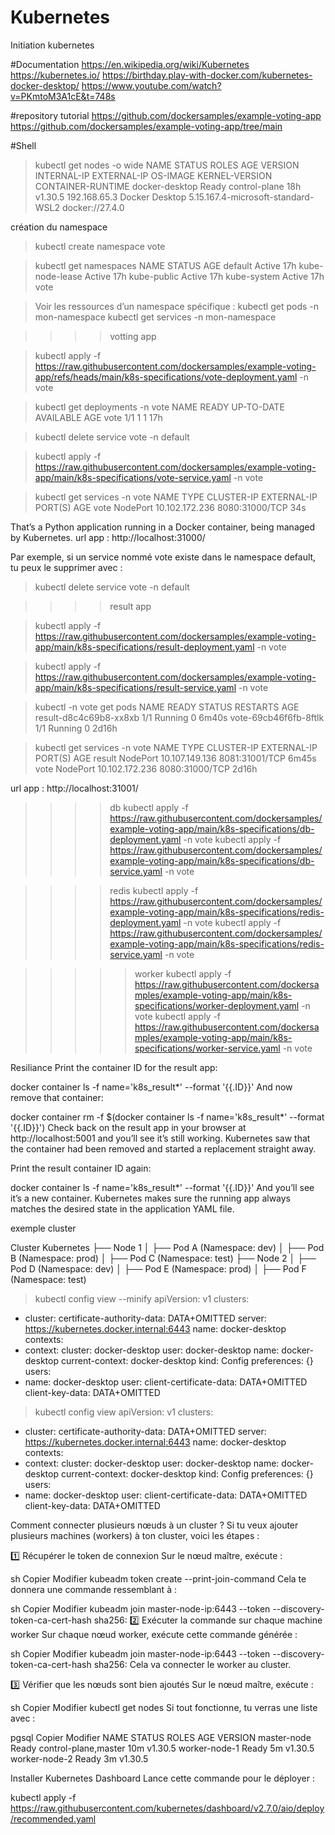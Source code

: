 # Kubernetes
Initiation kubernetes 

#Documentation
https://en.wikipedia.org/wiki/Kubernetes
https://kubernetes.io/
https://birthday.play-with-docker.com/kubernetes-docker-desktop/
https://www.youtube.com/watch?v=PKmtoM3A1cE&t=748s

#repository tutorial 
https://github.com/dockersamples/example-voting-app
https://github.com/dockersamples/example-voting-app/tree/main

#Shell 

>kubectl get nodes -o wide
NAME             STATUS   ROLES           AGE   VERSION   INTERNAL-IP    EXTERNAL-IP   OS-IMAGE         KERNEL-VERSION                       CONTAINER-RUNTIME
docker-desktop   Ready    control-plane   18h   v1.30.5   192.168.65.3   <none>        Docker Desktop   5.15.167.4-microsoft-standard-WSL2   docker://27.4.0

création du namespace
>kubectl create namespace vote

>kubectl get namespaces
NAME              STATUS   AGE
default           Active   17h
kube-node-lease   Active   17h
kube-public       Active   17h
kube-system       Active   17h
vote      

>Voir les ressources d’un namespace spécifique :
kubectl get pods -n mon-namespace
kubectl get services -n mon-namespace

>>>>votting app

>kubectl apply -f https://raw.githubusercontent.com/dockersamples/example-voting-app/refs/heads/main/k8s-specifications/vote-deployment.yaml -n vote

>kubectl get deployments -n vote
NAME   READY   UP-TO-DATE   AVAILABLE   AGE
vote   1/1     1            1           17h

>kubectl delete service vote -n default

>kubectl apply -f https://raw.githubusercontent.com/dockersamples/example-voting-app/main/k8s-specifications/vote-service.yaml -n vote

>kubectl get services -n vote
NAME   TYPE       CLUSTER-IP       EXTERNAL-IP   PORT(S)          AGE
vote   NodePort   10.102.172.236   <none>        8080:31000/TCP   34s

That’s a Python application running in a Docker container, being managed by Kubernetes. 
url app : http://localhost:31000/

Par exemple, si un service nommé vote existe dans le namespace default, tu peux le supprimer avec :
>kubectl delete service vote -n default

>>>>result  app

>kubectl apply -f https://raw.githubusercontent.com/dockersamples/example-voting-app/main/k8s-specifications/result-deployment.yaml -n vote

>kubectl apply -f https://raw.githubusercontent.com/dockersamples/example-voting-app/main/k8s-specifications/result-service.yaml -n vote

>kubectl -n vote get pods
NAME                     READY   STATUS    RESTARTS   AGE
result-d8c4c69b8-xx8xb   1/1     Running   0          6m40s
vote-69cb46f6fb-8ftlk    1/1     Running   0          2d16h

>kubectl get services -n vote
NAME     TYPE       CLUSTER-IP       EXTERNAL-IP   PORT(S)          AGE
result   NodePort   10.107.149.136   <none>        8081:31001/TCP   6m45s
vote     NodePort   10.102.172.236   <none>        8080:31000/TCP   2d16h

url app : http://localhost:31001/

>>>>db
>kubectl apply -f https://raw.githubusercontent.com/dockersamples/example-voting-app/main/k8s-specifications/db-deployment.yaml -n vote
>kubectl apply -f https://raw.githubusercontent.com/dockersamples/example-voting-app/main/k8s-specifications/db-service.yaml -n vote

>>>>redis
>kubectl apply -f https://raw.githubusercontent.com/dockersamples/example-voting-app/main/k8s-specifications/redis-deployment.yaml -n vote
>kubectl apply -f https://raw.githubusercontent.com/dockersamples/example-voting-app/main/k8s-specifications/redis-service.yaml -n vote

>>>>>worker
>kubectl apply -f https://raw.githubusercontent.com/dockersamples/example-voting-app/main/k8s-specifications/worker-deployment.yaml -n vote
>kubectl apply -f https://raw.githubusercontent.com/dockersamples/example-voting-app/main/k8s-specifications/worker-service.yaml -n vote

Resiliance 
Print the container ID for the result app:

docker container ls -f name='k8s_result*' --format '{{.ID}}'
And now remove that container:

docker container rm -f $(docker container ls -f name='k8s_result*' --format '{{.ID}}')
Check back on the result app in your browser at http://localhost:5001 and you’ll see it’s still working. Kubernetes saw that the container had been removed and started a replacement straight away.

Print the result container ID again:

docker container ls -f name='k8s_result*' --format '{{.ID}}'
And you’ll see it’s a new container. Kubernetes makes sure the running app always matches the desired state in the application YAML file.


exemple cluster 

Cluster Kubernetes
├── Node 1
│   ├── Pod A (Namespace: dev)
│   ├── Pod B (Namespace: prod)
│   ├── Pod C (Namespace: test)
├── Node 2
│   ├── Pod D (Namespace: dev)
│   ├── Pod E (Namespace: prod)
│   ├── Pod F (Namespace: test)

> kubectl config view --minify
apiVersion: v1
clusters:
- cluster:
    certificate-authority-data: DATA+OMITTED
    server: https://kubernetes.docker.internal:6443
  name: docker-desktop
contexts:
- context:
    cluster: docker-desktop
    user: docker-desktop
  name: docker-desktop
current-context: docker-desktop
kind: Config
preferences: {}
users:
- name: docker-desktop
  user:
    client-certificate-data: DATA+OMITTED
    client-key-data: DATA+OMITTED

> kubectl config view
apiVersion: v1
clusters:
- cluster:
    certificate-authority-data: DATA+OMITTED
    server: https://kubernetes.docker.internal:6443
  name: docker-desktop
contexts:
- context:
    cluster: docker-desktop
    user: docker-desktop
  name: docker-desktop
current-context: docker-desktop
kind: Config
preferences: {}
users:
- name: docker-desktop 
  user:
    client-certificate-data: DATA+OMITTED
    client-key-data: DATA+OMITTED


 Comment connecter plusieurs nœuds à un cluster ?
Si tu veux ajouter plusieurs machines (workers) à ton cluster, voici les étapes :

1️⃣ Récupérer le token de connexion
Sur le nœud maître, exécute :

sh
Copier
Modifier
kubeadm token create --print-join-command
Cela te donnera une commande ressemblant à :

sh
Copier
Modifier
kubeadm join master-node-ip:6443 --token <TOKEN> --discovery-token-ca-cert-hash sha256:<HASH>
2️⃣ Exécuter la commande sur chaque machine worker
Sur chaque nœud worker, exécute cette commande générée :

sh
Copier
Modifier
kubeadm join master-node-ip:6443 --token <TOKEN> --discovery-token-ca-cert-hash sha256:<HASH>
Cela va connecter le worker au cluster.

3️⃣ Vérifier que les nœuds sont bien ajoutés
Sur le nœud maître, exécute :

sh
Copier
Modifier
kubectl get nodes
Si tout fonctionne, tu verras une liste avec :

pgsql
Copier
Modifier
NAME             STATUS   ROLES                  AGE   VERSION
master-node      Ready    control-plane,master   10m   v1.30.5
worker-node-1    Ready    <none>                 5m    v1.30.5
worker-node-2    Ready    <none>                 3m    v1.30.5

Installer Kubernetes Dashboard
Lance cette commande pour le déployer :

kubectl apply -f https://raw.githubusercontent.com/kubernetes/dashboard/v2.7.0/aio/deploy/recommended.yaml




